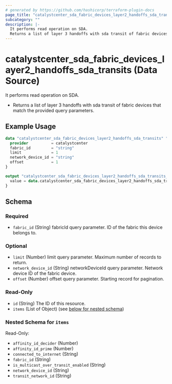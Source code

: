 ```yaml
---
# generated by https://github.com/hashicorp/terraform-plugin-docs
page_title: "catalystcenter_sda_fabric_devices_layer2_handoffs_sda_transits Data Source - terraform-provider-catalystcenter"
subcategory: ""
description: |-
  It performs read operation on SDA.
  Returns a list of layer 3 handoffs with sda transit of fabric devices that match the provided query parameters.
---
```


# catalystcenter_sda_fabric_devices_layer2_handoffs_sda_transits (Data Source)

It performs read operation on SDA.

- Returns a list of layer 3 handoffs with sda transit of fabric devices that match the provided query parameters.

## Example Usage

```terraform
data "catalystcenter_sda_fabric_devices_layer2_handoffs_sda_transits" "example" {
  provider          = catalystcenter
  fabric_id         = "string"
  limit             = 1
  network_device_id = "string"
  offset            = 1
}

output "catalystcenter_sda_fabric_devices_layer2_handoffs_sda_transits_example" {
  value = data.catalystcenter_sda_fabric_devices_layer2_handoffs_sda_transits.example.items
}
```

<!-- schema generated by tfplugindocs -->
## Schema

### Required

- `fabric_id` (String) fabricId query parameter. ID of the fabric this device belongs to.

### Optional

- `limit` (Number) limit query parameter. Maximum number of records to return.
- `network_device_id` (String) networkDeviceId query parameter. Network device ID of the fabric device.
- `offset` (Number) offset query parameter. Starting record for pagination.

### Read-Only

- `id` (String) The ID of this resource.
- `items` (List of Object) (see [below for nested schema](#nestedatt--items))

<a id="nestedatt--items"></a>
### Nested Schema for `items`

Read-Only:

- `affinity_id_decider` (Number)
- `affinity_id_prime` (Number)
- `connected_to_internet` (String)
- `fabric_id` (String)
- `is_multicast_over_transit_enabled` (String)
- `network_device_id` (String)
- `transit_network_id` (String)
